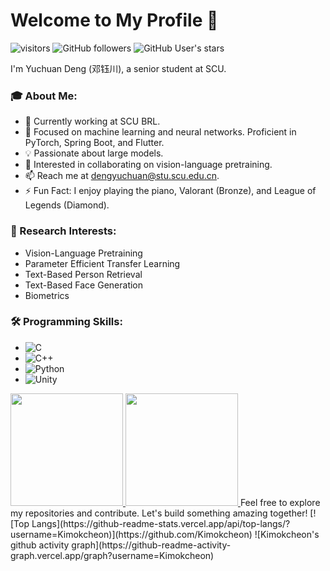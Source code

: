 # Welcome to My Profile 👋
![visitors](https://visitor-badge.glitch.me/badge?Kimokcheon=page.id&left_color=green&right_color=red)
![GitHub followers](https://img.shields.io/github/followers/Kimokcheon?logo=Github)
![GitHub User's stars](https://img.shields.io/github/stars/Kimokcheon?affiliations=OWNER%2CCOLLABORATOR&label=all%20stars&logo=Github)

I'm Yuchuan Deng (邓钰川), a senior student at SCU.

### 🎓 About Me:

- 🔭 Currently working at SCU BRL.
- 🌱 Focused on machine learning and neural networks. Proficient in PyTorch, Spring Boot, and Flutter.
- 💡 Passionate about large models.
- 👯 Interested in collaborating on vision-language pretraining.
- 📫 Reach me at dengyuchuan@stu.scu.edu.cn.
- ⚡ Fun Fact: I enjoy playing the piano, Valorant (Bronze), and League of Legends (Diamond).

### 🔭 Research Interests:

- Vision-Language Pretraining
- Parameter Efficient Transfer Learning
- Text-Based Person Retrieval
- Text-Based Face Generation
- Biometrics

### 🛠️ Programming Skills:

- ![C](https://img.shields.io/badge/-C-000?&logo=C)
- ![C++](https://img.shields.io/badge/-C++-000?&logo=c%2b%2b&logoColor=00599C)
- ![Python](https://img.shields.io/badge/-Python-000?&logo=Python)
- ![Unity](https://img.shields.io/badge/-Unity-000?&logo=Unity)

<a href="https://github.com/Kimokcheon">
  <img height="180em" src="https://github-readme-stats.vercel.app/api?username=Kimokcheon&count_private=true&show_icons=true&title_color=fff&icon_color=79ff97&text_color=9f9f9f&bg_color=151515" />
  <img height="180em" src="https://github-readme-stats.vercel.app/api/top-langs/?username=Kimokcheon&hide=html,javascript,css&title_color=fff&icon_color=79ff97&text_color=9f9f9f&bg_color=151515&layout=compact" />
</a>
Feel free to explore my repositories and contribute. Let's build something amazing together!
[![Top Langs](https://github-readme-stats.vercel.app/api/top-langs/?username=Kimokcheon)](https://github.com/Kimokcheon)
![Kimokcheon's github activity graph](https://github-readme-activity-graph.vercel.app/graph?username=Kimokcheon)
